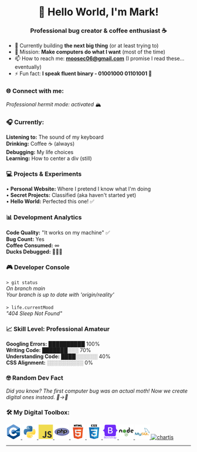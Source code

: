 <h1 align="center">👋 Hello World, I'm Mark!</h1>
<h3 align="center">Professional bug creator & coffee enthusiast ☕</h3>

- 🚀 Currently building **the next big thing** (or at least trying to)
- 🎯 Mission: **Make computers do what I want** (most of the time)
- 📫 How to reach me: **moosec06@gmail.com** (I promise I read these... eventually)
- ⚡ Fun fact: **I speak fluent binary - 01001000 01101001 👋**

<h3 align="left">🌐 Connect with me:</h3>
<p align="left">
  <i>Professional hermit mode: activated</i> 🏔️
</p>

<h3 align="left">🎧 Currently:</h3>
<p align="left">
  <strong>Listening to:</strong> The sound of my keyboard <br>
  <strong>Drinking:</strong> Coffee ☕ (always) <br>
  <strong>Debugging:</strong> My life choices <br>
  <strong>Learning:</strong> How to center a div (still) <br>
</p>

<h3 align="left">💻 Projects & Experiments</h3>
<p align="left">
  • <strong>Personal Website:</strong> Where I pretend I know what I'm doing <br>
  • <strong>Secret Projects:</strong> Classified (aka haven't started yet) <br>
  • <strong>Hello World:</strong> Perfected this one! ✅ <br>
</p>

<h3 align="left">📊 Development Analytics</h3>
<p align="left">
  <strong>Code Quality:</strong> "It works on my machine" ✅ <br>
  <strong>Bug Count:</strong> Yes <br>
  <strong>Coffee Consumed:</strong> ∞ <br>
  <strong>Ducks Debugged:</strong> 🦆🦆🦆 <br>
</p>

<h3 align="left">🎮 Developer Console</h3>
<p align="left">
  <code>> git status</code><br>
  <em>On branch main</em><br>
  <em>Your branch is up to date with 'origin/reality'</em><br>
  <br>
  <code>> life.currentMood</code><br>
  <em>"404 Sleep Not Found"</em><br>
</p>

<h3 align="left">📈 Skill Level: Professional Amateur</h3>
<p align="left">
  <strong>Googling Errors:</strong> ██████████ 100% <br>
  <strong>Writing Code:</strong> ███████░░░ 70% <br>
  <strong>Understanding Code:</strong> ████░░░░░░ 40% <br>
  <strong>CSS Alignment:</strong> ░░░░░░░░░░ 0% <br>
</p>

<h3 align="left">🤓 Random Dev Fact</h3>
<p align="left">
  <em>Did you know? The first computer bug was an actual moth! 
  Now we create digital ones instead. 🐛→🐞</em>
</p>

<h3 align="left">🛠️ My Digital Toolbox:</h3>
<p align="left"> 
  <a href="https://www.w3schools.com/cpp/" target="_blank" rel="noreferrer"> <img src="https://raw.githubusercontent.com/devicons/devicon/master/icons/cplusplus/cplusplus-original.svg" alt="cplusplus" width="40" height="40"/> </a> 
  <a href="https://www.python.org" target="_blank" rel="noreferrer"> <img src="https://raw.githubusercontent.com/devicons/devicon/master/icons/python/python-original.svg" alt="python" width="40" height="40"/> </a> 
  <a href="https://developer.mozilla.org/en-US/docs/Web/JavaScript" target="_blank" rel="noreferrer"> <img src="https://raw.githubusercontent.com/devicons/devicon/master/icons/javascript/javascript-original.svg" alt="javascript" width="40" height="40"/> </a> 
  <a href="https://www.php.net" target="_blank" rel="noreferrer"> <img src="https://raw.githubusercontent.com/devicons/devicon/master/icons/php/php-original.svg" alt="php" width="40" height="40"/> </a> 
  <a href="https://www.w3.org/html/" target="_blank" rel="noreferrer"> <img src="https://raw.githubusercontent.com/devicons/devicon/master/icons/html5/html5-original-wordmark.svg" alt="html5" width="40" height="40"/> </a> 
  <a href="https://www.w3schools.com/css/" target="_blank" rel="noreferrer"> <img src="https://raw.githubusercontent.com/devicons/devicon/master/icons/css3/css3-original-wordmark.svg" alt="css3" width="40" height="40"/> </a> 
  <a href="https://getbootstrap.com" target="_blank" rel="noreferrer"> <img src="https://raw.githubusercontent.com/devicons/devicon/master/icons/bootstrap/bootstrap-plain-wordmark.svg" alt="bootstrap" width="40" height="40"/> </a> 
  <a href="https://nodejs.org" target="_blank" rel="noreferrer"> <img src="https://raw.githubusercontent.com/devicons/devicon/master/icons/nodejs/nodejs-original-wordmark.svg" alt="nodejs" width="40" height="40"/> </a> 
  <a href="https://www.mysql.com/" target="_blank" rel="noreferrer"> <img src="https://raw.githubusercontent.com/devicons/devicon/master/icons/mysql/mysql-original-wordmark.svg" alt="mysql" width="40" height="40"/> </a> 
  <a href="https://www.chartjs.org" target="_blank" rel="noreferrer"> <img src="https://www.chartjs.org/media/logo-title.svg" alt="chartjs" width="40" height="40"/> </a> 
</p>

---

<div align="center">

